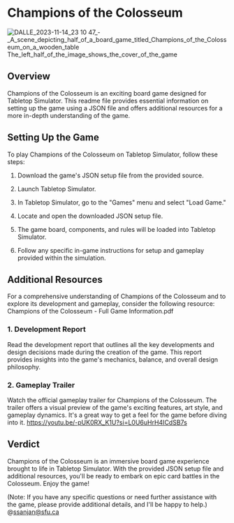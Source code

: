 # Champions of the Colosseum
![DALLE_2023-11-14_23 10 47_-_A_scene_depicting_half_of_a_board_game_titled_Champions_of_the_Colosseum_on_a_wooden_table _The_left_half_of_the_image_shows_the_cover_of_the_game_](https://github.com/ssanjan123/Champions-of-the-Colosseum/assets/84153519/391b00a6-06cc-40aa-b3fe-501587a180c9)

## Overview

Champions of the Colosseum is an exciting board game designed for Tabletop Simulator. This readme file provides essential information on setting up the game using a JSON file and offers additional resources for a more in-depth understanding of the game.

## Setting Up the Game

To play Champions of the Colosseum on Tabletop Simulator, follow these steps:

1. Download the game's JSON setup file from the provided source.

2. Launch Tabletop Simulator.

3. In Tabletop Simulator, go to the "Games" menu and select "Load Game."

4. Locate and open the downloaded JSON setup file.

5. The game board, components, and rules will be loaded into Tabletop Simulator.

6. Follow any specific in-game instructions for setup and gameplay provided within the simulation.

## Additional Resources

For a comprehensive understanding of Champions of the Colosseum and to explore its development and gameplay, consider the following resource:
Champions of the Colosseum - Full Game Information.pdf

### 1. Development Report

Read the development report that outlines all the key developments and design decisions made during the creation of the game. This report provides insights into the game's mechanics, balance, and overall design philosophy.

### 2. Gameplay Trailer

Watch the official gameplay trailer for Champions of the Colosseum. The trailer offers a visual preview of the game's exciting features, art style, and gameplay dynamics. It's a great way to get a feel for the game before diving into it.
https://youtu.be/-pUK0RX_K1U?si=L0U6uHrH4ICdSB7s

## Verdict

Champions of the Colosseum is an immersive board game experience brought to life in Tabletop Simulator. With the provided JSON setup file and additional resources, you'll be ready to embark on epic card battles in the Colosseum. Enjoy the game!

(Note: If you have any specific questions or need further assistance with the game, please provide additional details, and I'll be happy to help.)
@ssanjan@sfu.ca

